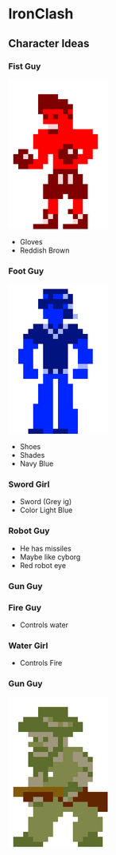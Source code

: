 # IronClash

## Character Ideas

### Fist Guy
![Fist Guy](Assets/Characters/FistGuy/FistGuy.png)
- Gloves
- Reddish Brown

### Foot Guy
![Foot Guy](Assets/Characters/FootGuy/FootGuy.png)
- Shoes
- Shades
- Navy Blue

### Sword Girl
- Sword (Grey ig)
- Color Light Blue
  
### Robot Guy
- He has missiles
- Maybe like cyborg
- Red robot eye

### Gun Guy

### Fire Guy
- Controls water

### Water Girl
- Controls Fire

### Gun Guy
![Gun Guy](Assets/Characters/GunGuy/gunGuy.png)
